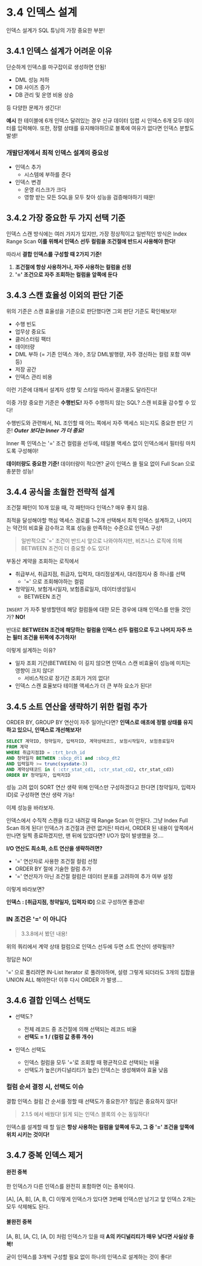 # 3.4 인덱스 설계

인덱스 설계가 SQL 튜닝의 가장 중요한 부분!



## 3.4.1 인덱스 설계가 어려운 이유

단순하게 인덱스를 마구잡이로 생성하면 안됨!

- DML 성능 저하
- DB 사이즈 증가
- DB 관리 및 운영 비용 상승

등 다양한 문제가 생긴다!

**예시**
한 테이블에 6개 인덱스 달려있는 경우
신규 데이터 입렵 시 인덱스 6개 모두 데이터를 입력해야. 
또한, 정렬 상태를 유지해야하므로 블록에 여유가 없다면 인덱스 분할도 발생!



### 개발단계에서 최적 인덱스 설계의 중요성

- 인덱스 추가
  - 시스템에 부하를 준다
- 인덱스 변경
  - 운영 리스크가 크다
  - 영향 받는 모든 SQL을 모두 찾아 성능을 검증해야하기 때문!



## 3.4.2 가장 중요한 두 가지 선택 기준

인덱스 스캔 방식에는 여러 가지가 있지만, 가장 정상적이고 일반적인 방식은
Index Range Scan
**이를 위해서 인덱스 선두 컬럼을 조건절에 반드시 사용해야 한다!**

따라서 **결합 인덱스를 구성할 때 2가지 기준!**

1. **조건절에 항상 사용하거나, 자주 사용하는 컬럼을 선정**
2. **'=' 조건으로 자주 조회하는 컬럼을 앞쪽에 둔다**



## 3.4.3 스캔 효율성 이외의 판단 기준

위의 기준은 스캔 효율성을 기준으로 판단했다면
그외 판단 기준도 확인해보자!

- 수행 빈도
- 업무상 중요도
- 클러스터링 팩터
- 데이터량
- DML 부하 (= 기존 인덱스 개수, 초당 DML발행량, 자주 갱신하는 컬럼 포함 여부 등)
- 저장 공간
- 인덱스 관리 비용

이런 기준에 대해서 설계자 성향 및 스타일 따라서 결과물도 달라진다!

이중 가장 중요한 기준은 **수행빈도!**
자주 수행하지 않는 SQL?  스캔 비효율 감수할 수 있다!

수행빈도와 관련해서,
NL 조인할 때 어느 쪽에서 자주 액세스 되는지도 중요한 판단 기준!
***Outer 보다는 Inner 가 더 중요!***

Inner 쪽 인덱스는 '=' 조건 컬럼을 선두에, 테일블 액세스 없이 인덱스에서 필터링 마치도록 구성해야!



**데이터량도 중요한 기준!**
데이터량이 적으면? 굳이 인덱스 쓸 필요 없이 Full Scan 으로 충분한 성능!



## 3.4.4 공식을 초월한 전략적 설계

조건절 패턴이 10개 있을 때, 각 패턴마다 인덱스? 매우 좋지 않음.

최적을 달성해야할 핵심 액세스 경로를 1~2개 선택해서 최적 인덱스 설계하고,
나머지는 약간의 비효율 감수하고 목표 성능을 만족하는 수준으로 인덱스 구성!

> 일반적으로  '=' 조건이 반드시 앞으로 나와야하지만,
비즈니스 로직에 의해 BETWEEN 조건이 더 중요할 수도 있다!

부동산 계약을 조회하는 로직에서

- 취급부서, 취급지점, 취급자, 입력자, 대리점설계사, 대리점지사 중 하나를 선택
  - '=' 으로 조회해야하는 컬럼
- 청약일자, 보험개시일자, 보험종료일자, 데이터생성일시
  - BETWEEN 조건

`INSERT` 가 자주 발생할텐데 해당 컬럼들에 대한 모든 경우에 대해 인덱스를 만들 것인가?
**NO!**

반대로
**BETWEEN 조건에 해당하는 컬럼을 인덱스 선두 컬럼으로 두고 나머지 자주 쓰는 필터 조건을 뒤쪽에 추가하자!**

이렇게 설계하는 이유?

- 일자 조회 기간(BETWEEN) 이 길지 않으면 인덱스 스캔 비효율이 성능에 미치는 영향이 크지 않다!
  - 서비스적으로 장기간 조회가 거의 없다!
- 인덱스 스캔 효율보다 테이블 액세스가 더 큰 부하 요소가 된다!



## 3.4.5 소트 연산을 생략하기 위한 컬럼 추가

ORDER BY, GROUP BY 연산이 자주 일어난다면?
**인덱스로 애초에 정렬 상태를 유지하고 있으니, 인덱스로 개선해보자!**

```sql
SELECT 계약ID, 청약일자, 입력자ID, 계약상태코드, 보험시작일자, 보험종료일자
FROM 계약
WHERE 취급지점ID = :trt_brch_id
AND 청약일자 BETWEEN :sbcp_dt1 and :sbcp_dt2
AND 입력일자 >= trunc(sysdate-3)
AND 계약상태코드 in ( :ctr_stat_cd1, :ctr_stat_cd2, ctr_stat_cd3)
ORDER BY 청약일자, 입력자ID
```

성능 고려 없이 SORT 연산 생략 위해 인덱스만 구성하겠다고 한다면
[청약일자, 입력자 ID]로 구성하면 연산 생략 가능!

이제 성능을 바라보자.

인덱스에서 수직적 스캔을 타고 내려갈 때 Range Scan 이 안된다.
그냥 Index Full Scan 하게 된다! 인덱스가 조건절과 관련 없거든!
따라서, ORDER 된 내용이 앞쪽에서 만나면 일찍 종료하겠지만, 맨 뒤에 있었다면?
I/O가 많이 발생했을 것....

**I/O 연산도 최소화, 소트 연산을 생략하려면?**

- '=' 연산자로 사용한 조건절 컬럼 선정
- ORDER BY 절에 기술한 컬럼 추가
- '=' 연산자가 아닌 조건절 컬럼은 데이터 분포를 고려하여 추가 여부 설정

이렇게 바라보면?

**인덱스 : [취급지점, 청약일자, 입력자 ID]** 으로 구성하면 좋겠네!



### IN 조건은 '=' 이 아니다

> 3.3.8에서 봤던 내용!

위의 쿼리에서 계약 상태 컬럼으로 인덱스 선두에 두면 소트 연산이 생략될까?

정답은 NO!

'=' 으로 풀리려면 IN-List Iterator 로 풀려야하며,
설령 그렇게 되더라도 3개의 집합을 UNION ALL 해야한다! 
이후 다시 ORDER 가 발생....



## 3.4.6 결합 인덱스 선택도

- 선택도?
  - 전체 레코드 중 조건절에 의해 선택되는 레코드 비율
  - **선택도 = 1 / (컬럼 값 종류 개수)**

- 인덱스 선택도
  - 인덱스 컬럼을 모두 '='로 조회할 때 평균적으로 선택되는 비율
  - 선택도가 높은(카디널리티가 높은) 인덱스는 생성해봐야 효율 낮음



### 컬럼 순서 결정 시, 선택도 이슈

결합 인덱스 컬럼 간 순서를 정할 때 선택도가 중요한가?
정답은 중요하지 않다!

> 2.1.5 에서 배웠다!
> 읽게 되는 인덱스 블록의 수는 동일하다!

인덱스를 설계할 때 할 일은
**항상 사용하는 컬럼을 앞쪽에 두고, 그 중 '=' 조건을 앞쪽에 위치 시키는 것이다!**



## 3.4.7 중복 인덱스 제거

#### 완전 중복

한 인덱스가 다른 인덱스를 완전히 포함하면 이는 중복이다.

[A], [A, B], [A, B, C] 이렇게 인덱스가 있다면
3번째 인덱스만 남기고 앞 인덱스 2개는 모두 삭제해도 된다.

#### 불완전 중복

[A, B], [A, C], [A, D] 처럼 인덱스가 있을 때
**A의 카디널리티가 매우 낮다면 사실상 중복!**

굳이 인덱스를 3개씩 구성할 필요 없이 하나의 인덱스로 설계하는 것이 좋다!

